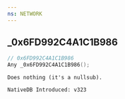 ```yaml
---
ns: NETWORK
---
```

## _0x6FD992C4A1C1B986

```c
// 0x6FD992C4A1C1B986
Any _0x6FD992C4A1C1B986();
```

```
Does nothing (it's a nullsub).

NativeDB Introduced: v323
```

